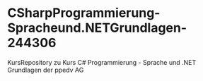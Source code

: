 # CSharpProgrammierung-Spracheund.NETGrundlagen-244306
KursRepository zu Kurs C# Programmierung - Sprache und .NET Grundlagen der ppedv AG
